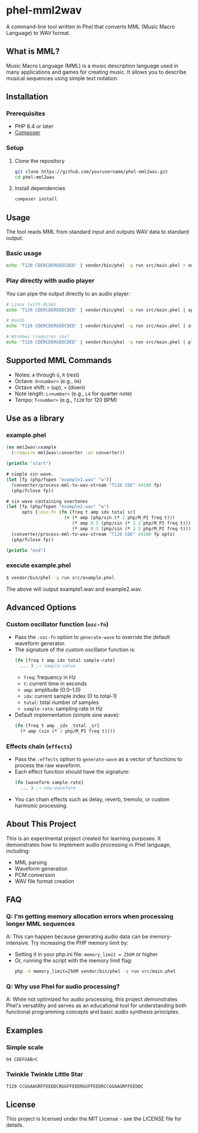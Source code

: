 # phel-mml2wav

A command-line tool written in Phel that converts MML (Music Macro Language) to WAV format.

## What is MML?

Music Macro Language (MML) is a music description language used in many applications and games for creating music. It allows you to describe musical sequences using simple text notation.

## Installation

### Prerequisites

- PHP 8.4 or later
- [Composer](https://getcomposer.org/)

### Setup

1. Clone the repository
   ```bash
   git clone https://github.com/yourusername/phel-mml2wav.git
   cd phel-mml2wav
   ```

2. Install dependencies
   ```bash
   composer install
   ```

## Usage

The tool reads MML from standard input and outputs WAV data to standard output.

### Basic usage

```bash
echo 'T120 CDERCDERGEDCDED' | vendor/bin/phel -q run src/main.phel > output.wav
```

### Play directly with audio player

You can pipe the output directly to an audio player:

```bash
# Linux (with ALSA)
echo 'T120 CDERCDERGEDCDED' | vendor/bin/phel -q run src/main.phel | aplay

# macOS
echo 'T120 CDERCDERGEDCDED' | vendor/bin/phel -q run src/main.phel | afplay

# Windows (requires sox)
echo 'T120 CDERCDERGEDCDED' | vendor/bin/phel -q run src/main.phel | play -t wav -
```

## Supported MML Commands

- Notes: `A` through `G`, `R` (rest)
- Octave: `O<number>` (e.g., `O4`)
- Octave shift: `>` (up), `<` (down)
- Note length: `L<number>` (e.g., `L4` for quarter note)
- Tempo: `T<number>` (e.g., `T120` for 120 BPM)

## Use as a library

### example.phel

```clojure
(ns mml2wav\example
  (:require mml2wav\converter :as converter))

(println "start")

# simple sin wave.
(let [fp (php/fopen "example1.wav" "w")]
  (converter/process-mml-to-wav-stream "T120 CDE" 44100 fp)
  (php/fclose fp))

# sin wave containing overtones
(let [fp (php/fopen "example2.wav" "w")
      opts {:osc-fn (fn [freq t amp idx total sr]
                      (+ (* amp (php/sin (* 2 php/M_PI freq t)))
                         (* amp 0.5 (php/sin (* 2 2 php/M_PI freq t)))
                         (* amp 0.3 (php/sin (* 3 2 php/M_PI freq t)))))}]
  (converter/process-mml-to-wav-stream "T120 CDE" 44100 fp opts)
  (php/fclose fp))

(println "end")
```

### execute example.phel

```bash
$ vendor/bin/phel -q run src/example.phel
```

The above will output example1.wav and example2.wav.

## Advanced Options

### Custom oscillator function (`osc-fn`)
- Pass the `:osc-fn` option to `generate-wave` to override the default waveform generator.
- The signature of the custom oscillator function is:
  ```clojure
  (fn [freq t amp idx total sample-rate] 
    ... ) ;→ sample-value
  ```
  - `freq`: frequency in Hz  
  - `t`: current time in seconds  
  - `amp`: amplitude (0.0–1.0)  
  - `idx`: current sample index (0 to total-1)  
  - `total`: total number of samples  
  - `sample-rate`: sampling rate in Hz  
- Default implementation (simple sine wave):
  ```clojure
  (fn [freq t amp _idx _total _sr]
    (* amp (sin (* 2 php/M_PI freq t))))
  ```

### Effects chain (`effects`)
- Pass the `:effects` option to `generate-wave` as a vector of functions to process the raw waveform.
- Each effect function should have the signature:
  ```clojure
  (fn [waveform sample-rate] 
    ... ) ;→ new-waveform
  ```
- You can chain effects such as delay, reverb, tremolo, or custom harmonic processing.

## About This Project

This is an experimental project created for learning purposes. It demonstrates how to implement audio processing in Phel language, including:

- MML parsing
- Waveform generation
- PCM conversion
- WAV file format creation

## FAQ

### Q: I'm getting memory allocation errors when processing longer MML sequences

A: This can happen because generating audio data can be memory-intensive. Try increasing the PHP memory limit by:

- Setting it in your php.ini file: `memory_limit = 256M` or higher
- Or, running the script with the memory limit flag:
  ```bash
  php -d memory_limit=256M vendor/bin/phel -q run src/main.phel
  ```

### Q: Why use Phel for audio processing?

A: While not optimized for audio processing, this project demonstrates Phel's versatility and serves as an educational tool for understanding both functional programming concepts and basic audio synthesis principles.

## Examples

### Simple scale
```
O4 CDEFGAB>C
```

### Twinkle Twinkle Little Star
```
T120 CCGGAAGRFFEEDDCRGGFFEEDRGGFFEEDRCCGGAAGRFFEEDDC
```

## License

This project is licensed under the MIT License - see the LICENSE file for details.
